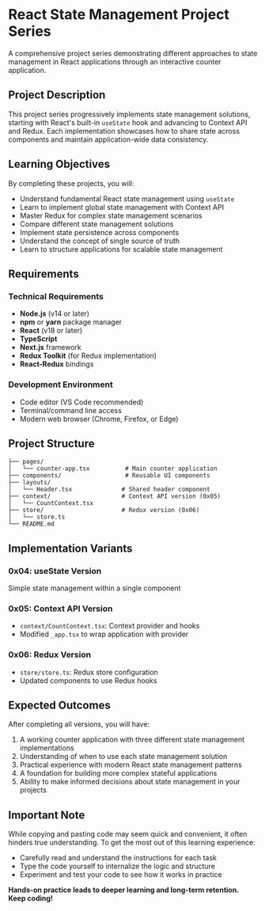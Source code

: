 # React State Management Project Series

A comprehensive project series demonstrating different approaches to state management in React applications through an interactive counter application.

## Project Description

This project series progressively implements state management solutions, starting with React's built-in `useState` hook and advancing to Context API and Redux. Each implementation showcases how to share state across components and maintain application-wide data consistency.

## Learning Objectives

By completing these projects, you will:

- Understand fundamental React state management using `useState`
- Learn to implement global state management with Context API
- Master Redux for complex state management scenarios
- Compare different state management solutions
- Implement state persistence across components
- Understand the concept of single source of truth
- Learn to structure applications for scalable state management

## Requirements

### Technical Requirements
- **Node.js** (v14 or later)
- **npm** or **yarn** package manager
- **React** (v18 or later)
- **TypeScript**
- **Next.js** framework
- **Redux Toolkit** (for Redux implementation)
- **React-Redux** bindings

### Development Environment
- Code editor (VS Code recommended)
- Terminal/command line access
- Modern web browser (Chrome, Firefox, or Edge)

## Project Structure

```
├── pages/
│   └── counter-app.tsx          # Main counter application
├── components/                  # Reusable UI components
├── layouts/
│   └── Header.tsx              # Shared header component
├── context/                    # Context API version (0x05)
│   └── CountContext.tsx
├── store/                      # Redux version (0x06)
│   └── store.ts
└── README.md
```

## Implementation Variants

### 0x04: useState Version
Simple state management within a single component

### 0x05: Context API Version
- `context/CountContext.tsx`: Context provider and hooks
- Modified `_app.tsx` to wrap application with provider

### 0x06: Redux Version
- `store/store.ts`: Redux store configuration
- Updated components to use Redux hooks

## Expected Outcomes

After completing all versions, you will have:

1. A working counter application with three different state management implementations
2. Understanding of when to use each state management solution
3. Practical experience with modern React state management patterns
4. A foundation for building more complex stateful applications
5. Ability to make informed decisions about state management in your projects

## Important Note

While copying and pasting code may seem quick and convenient, it often hinders true understanding. To get the most out of this learning experience:

- Carefully read and understand the instructions for each task
- Type the code yourself to internalize the logic and structure
- Experiment and test your code to see how it works in practice

**Hands-on practice leads to deeper learning and long-term retention. Keep coding!**